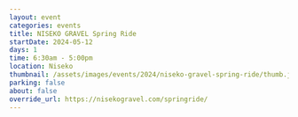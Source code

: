 ```yaml
---
layout: event
categories: events
title: NISEKO GRAVEL Spring Ride
startDate: 2024-05-12
days: 1
time: 6:30am - 5:00pm
location: Niseko
thumbnail: /assets/images/events/2024/niseko-gravel-spring-ride/thumb.jpg
parking: false
about: false
override_url: https://nisekogravel.com/springride/
---
```


